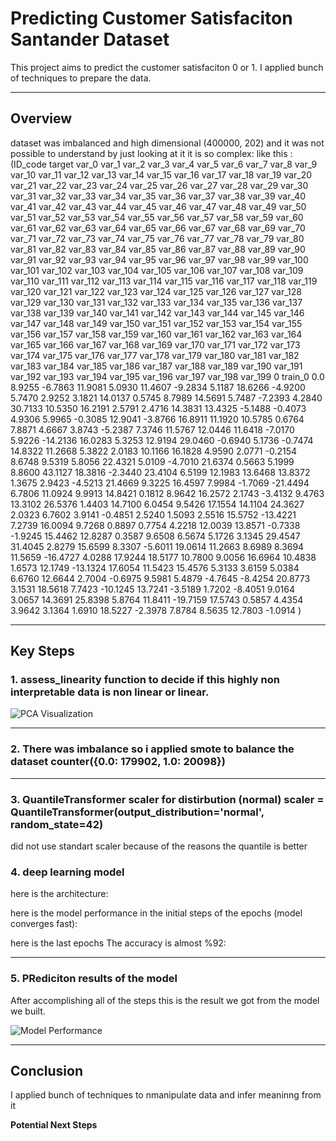 # Predicting Customer Satisfaciton Santander Dataset 

This project aims to predict the customer satisfaciton 0 or 1. I applied bunch of techniques to prepare the data. 


---

## Overview

dataset was imbalanced and high dimensional (400000, 202) and it was not possible to understand by just looking at it it is so complex: like this : (ID_code	target	var_0	var_1	var_2	var_3	var_4	var_5	var_6	var_7	var_8	var_9	var_10	var_11	var_12	var_13	var_14	var_15	var_16	var_17	var_18	var_19	var_20	var_21	var_22	var_23	var_24	var_25	var_26	var_27	var_28	var_29	var_30	var_31	var_32	var_33	var_34	var_35	var_36	var_37	var_38	var_39	var_40	var_41	var_42	var_43	var_44	var_45	var_46	var_47	var_48	var_49	var_50	var_51	var_52	var_53	var_54	var_55	var_56	var_57	var_58	var_59	var_60	var_61	var_62	var_63	var_64	var_65	var_66	var_67	var_68	var_69	var_70	var_71	var_72	var_73	var_74	var_75	var_76	var_77	var_78	var_79	var_80	var_81	var_82	var_83	var_84	var_85	var_86	var_87	var_88	var_89	var_90	var_91	var_92	var_93	var_94	var_95	var_96	var_97	var_98	var_99	var_100	var_101	var_102	var_103	var_104	var_105	var_106	var_107	var_108	var_109	var_110	var_111	var_112	var_113	var_114	var_115	var_116	var_117	var_118	var_119	var_120	var_121	var_122	var_123	var_124	var_125	var_126	var_127	var_128	var_129	var_130	var_131	var_132	var_133	var_134	var_135	var_136	var_137	var_138	var_139	var_140	var_141	var_142	var_143	var_144	var_145	var_146	var_147	var_148	var_149	var_150	var_151	var_152	var_153	var_154	var_155	var_156	var_157	var_158	var_159	var_160	var_161	var_162	var_163	var_164	var_165	var_166	var_167	var_168	var_169	var_170	var_171	var_172	var_173	var_174	var_175	var_176	var_177	var_178	var_179	var_180	var_181	var_182	var_183	var_184	var_185	var_186	var_187	var_188	var_189	var_190	var_191	var_192	var_193	var_194	var_195	var_196	var_197	var_198	var_199
0	train_0	0.0	8.9255	-6.7863	11.9081	5.0930	11.4607	-9.2834	5.1187	18.6266	-4.9200	5.7470	2.9252	3.1821	14.0137	0.5745	8.7989	14.5691	5.7487	-7.2393	4.2840	30.7133	10.5350	16.2191	2.5791	2.4716	14.3831	13.4325	-5.1488	-0.4073	4.9306	5.9965	-0.3085	12.9041	-3.8766	16.8911	11.1920	10.5785	0.6764	7.8871	4.6667	3.8743	-5.2387	7.3746	11.5767	12.0446	11.6418	-7.0170	5.9226	-14.2136	16.0283	5.3253	12.9194	29.0460	-0.6940	5.1736	-0.7474	14.8322	11.2668	5.3822	2.0183	10.1166	16.1828	4.9590	2.0771	-0.2154	8.6748	9.5319	5.8056	22.4321	5.0109	-4.7010	21.6374	0.5663	5.1999	8.8600	43.1127	18.3816	-2.3440	23.4104	6.5199	12.1983	13.6468	13.8372	1.3675	2.9423	-4.5213	21.4669	9.3225	16.4597	7.9984	-1.7069	-21.4494	6.7806	11.0924	9.9913	14.8421	0.1812	8.9642	16.2572	2.1743	-3.4132	9.4763	13.3102	26.5376	1.4403	14.7100	6.0454	9.5426	17.1554	14.1104	24.3627	2.0323	6.7602	3.9141	-0.4851	2.5240	1.5093	2.5516	15.5752	-13.4221	7.2739	16.0094	9.7268	0.8897	0.7754	4.2218	12.0039	13.8571	-0.7338	-1.9245	15.4462	12.8287	0.3587	9.6508	6.5674	5.1726	3.1345	29.4547	31.4045	2.8279	15.6599	8.3307	-5.6011	19.0614	11.2663	8.6989	8.3694	11.5659	-16.4727	4.0288	17.9244	18.5177	10.7800	9.0056	16.6964	10.4838	1.6573	12.1749	-13.1324	17.6054	11.5423	15.4576	5.3133	3.6159	5.0384	6.6760	12.6644	2.7004	-0.6975	9.5981	5.4879	-4.7645	-8.4254	20.8773	3.1531	18.5618	7.7423	-10.1245	13.7241	-3.5189	1.7202	-8.4051	9.0164	3.0657	14.3691	25.8398	5.8764	11.8411	-19.7159	17.5743	0.5857	4.4354	3.9642	3.1364	1.6910	18.5227	-2.3978	7.8784	8.5635	12.7803	-1.0914
)

---

## Key Steps

### 1. assess_linearity function  to decide if this highly non interpretable data is non linear or linear. 


![PCA Visualization](screenshots/PCA.png)

---

### 2. There was imbalance so i applied smote to balance the dataset counter({0.0: 179902, 1.0: 20098})

---

### 3. QuantileTransformer scaler for distirbution (normal) scaler = QuantileTransformer(output_distribution='normal', random_state=42)
did not use standart scaler because of the reasons the quantile is better 


### 4. deep learning model 
here is the architecture: 

here is the model performance in the initial steps of the epochs (model converges fast):


here is the last epochs The accuracy is almost %92:



---

### 5. PRediciton results of the model
After accomplishing all of the steps this is the result we got from the model we built. 

![Model Performance](screenshots/model_performance.png)

---

## Conclusion

I applied bunch of techniques to nmanipulate data and infer meaninng from it 

**Potential Next Steps**  

